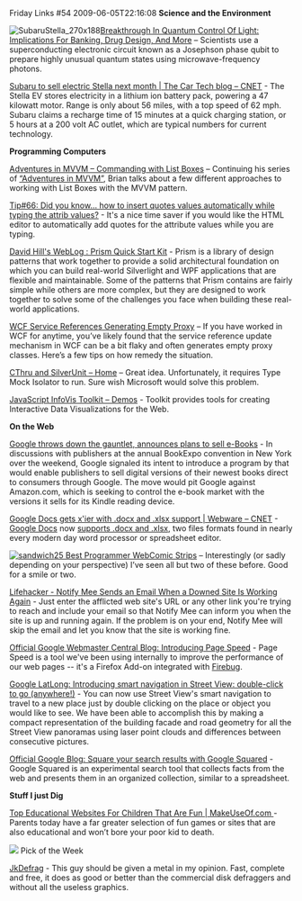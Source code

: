 Friday Links #54
2009-06-05T22:16:08
**Science and the Environment**

![SubaruStella_270x188](http://mike-ward.net/content/images/blog/FridayLinks54_F87B/SubaruStella_270x188.jpg)[Breakthrough In Quantum Control Of Light: Implications For Banking, Drug Design, And More](http://www.sciencedaily.com/releases/2009/05/090529093155.htm) – Scientists use a superconducting electronic circuit known as a Josephson phase qubit to prepare highly unusual quantum states using microwave-frequency photons.

[Subaru to sell electric Stella next month | The Car Tech blog – CNET](http://reviews.cnet.com/8301-13746_7-10257310-48.html?part=rss&subj=news&tag=2547-1_3-0-5) - The Stella EV stores electricity in a lithium ion battery pack, powering a 47 kilowatt motor. Range is only about 56 miles, with a top speed of 62 mph. Subaru claims a recharge time of 15 minutes at a quick charging station, or 5 hours at a 200 volt AC outlet, which are typical numbers for current technology.

**Programming Computers**

[Adventures in MVVM – Commanding with List Boxes](http://houseofbilz.com/archive/2009/05/29/adventures-in-mvvm-ndash-commanding-with-list-boxes.aspx) – Continuing his series of [“Adventures in MVVM”](http://houseofbilz.com/archive/2009/05/22/adventures-in-mvvm-ndash-model-view-vie%0Awmodel.aspx), Brian talks about a few different approaches to working with List Boxes with the MVVM pattern.

[Tip#66: Did you know... how to insert quotes values automatically while typing the attrib values?](http://blogs.msdn.com/webdevelopertips/archive/2009/05/29/tip-66-did-you-know-how-to-insert-quotes-values-automatically-while-typing-the-attrib-values.aspx) - It's a nice time saver if you would like the HTML editor to automatically add quotes for the attribute values while you are typing.

[David Hill's WebLog : Prism Quick Start Kit](http://blogs.msdn.com/dphill/archive/2009/05/29/prism-quick-start-kit.aspx) - Prism is a library of design patterns that work together to provide a solid architectural foundation on which you can build real-world Silverlight and WPF applications that are flexible and maintainable. Some of the patterns that Prism contains are fairly simple while others are more complex, but they are designed to work together to solve some of the challenges you face when building these real-world applications.

[WCF Service References Generating Empty Proxy](http://blogs.catalystss.com/blogs/christopher_v_domino/archive/2009/01/28/wcf-service-references-generating-empty-proxy-classes.aspx) – If you have worked in WCF for anytime, you’ve likely found that the service reference update mechanism in WCF can be a bit flaky and often generates empty proxy classes. Here’s a few tips on how remedy the situation. 

[CThru and SilverUnit – Home](http://www.codeplex.com/CThru/Wiki/View.aspx?title=SilverUnit+examples&referringTitle=Home) – Great idea. Unfortunately, it requires Type Mock Isolator to run. Sure wish Microsoft would solve this problem.

[JavaScript InfoVis Toolkit – Demos](http://thejit.org/demos/) - Toolkit provides tools for creating Interactive Data Visualizations for the Web.

**On the Web**

[Google throws down the gauntlet, announces plans to sell e-Books](http://www.mobileread.com/forums/showthread.php?t=48078) - In discussions with publishers at the annual BookExpo convention in New York over the weekend, Google signaled its intent to introduce a program by that would enable publishers to sell digital versions of their newest books direct to consumers through Google. The move would pit Google against Amazon.com, which is seeking to control the e-book market with the versions it sells for its Kindle reading device.

[Google Docs gets x'ier with .docx and .xlsx support | Webware – CNET](http://news.cnet.com/8301-17939_109-10253763-2.html?part=rss&subj=news&tag=2547-1_3-0-5) - [Google Docs](http://Docs.google.com) now [supports .docx and .xlsx](http://googledocs.blogspot.com/2009/06/file-formats-keep-on-coming-announcing.html), two files formats found in nearly every modern day word processor or spreadsheet editor.

[![sandwich](http://mike-ward.net/content/images/blog/FridayLinks54_F87B/sandwich_thumb.png)](http://mike-ward.net/content/images/blog/FridayLinks54_F87B/sandwich.png)[25 Best Programmer WebComic Strips](http://slashweb.org/programming/25-best-programmer-webcomic-strips.html) – Interestingly (or sadly depending on your perspective) I’ve seen all but two of these before. Good for a smile or two.

[Lifehacker - Notify Mee Sends an Email When a Downed Site Is Working Again](http://lifehacker.com/5278752/notify-mee-sends-an-email-when-a-downed-site-is-working-again) - Just enter the afflicted web site's URL or any other link you're trying to reach and include your email so that Notify Mee can inform you when the site is up and running again. If the problem is on your end, Notify Mee will skip the email and let you know that the site is working fine.

[Official Google Webmaster Central Blog: Introducing Page Speed](http://googlewebmastercentral.blogspot.com/2009/06/introducing-page-speed.html) - Page Speed is a tool we've been using internally to improve the performance of our web pages -- it's a Firefox Add-on integrated with [Firebug](http://getfirebug.com/).

[Google LatLong: Introducing smart navigation in Street View: double-click to go (anywhere!)](http://google-latlong.blogspot.com/2009/06/introducing-smart-navigation-in-street.html) - You can now use Street View's smart navigation to travel to a new place just by double clicking on the place or object you would like to see. We have been able to accomplish this by making a compact representation of the building facade and road geometry for all the Street View panoramas using laser point clouds and differences between consecutive pictures. 

[Official Google Blog: Square your search results with Google Squared](http://googleblog.blogspot.com/2009/06/square-your-search-results-with-google.html) - Google Squared is an experimental search tool that collects facts from the web and presents them in an organized collection, similar to a spreadsheet.

**Stuff I just Dig**

[Top Educational Websites For Children That Are Fun | MakeUseOf.com ](http://www.makeuseof.com/tag/top-educational-websites-for-children-that-are-fun/)- Parents today have a far greater selection of fun games or sites that are also educational and won’t bore your poor kid to death.

![](http://mike-ward.net/content/images/blog/FridayLinks49_12B63/images.jpg) Pick of the Week

[JkDefrag](http://www.kessels.com/Jkdefrag/) - This guy should be given a metal in my opinion. Fast, complete and free, it does as good or better than the commercial disk defraggers and without all the useless graphics.
